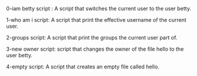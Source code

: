 0-iam betty script : A script that switches the current user to the user betty.

1-who am i script: A script that print the effective username of the current user.

2-groups script: A script that print the groups the current user part of.

3-new owner script: script that changes the owner of the file hello to the user betty.

4-empty script: A  script that creates an empty file called hello.
